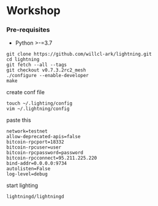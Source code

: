 # Workshop

### Pre-requisites
* Python >-=3.7

```shell script
git clone https://github.com/willcl-ark/lightning.git
cd lightning
git fetch --all --tags
git checkout v0.7.3.2rc2_mesh
./configure --enable-developer
make
```
create conf file

```shell script
touch ~/.lighting/config
vim ~/.lightning/config
```

paste this

```
network=testnet
allow-deprecated-apis=false
bitcoin-rpcport=18332
bitcoin-rpcuser=user
bitcoin-rpcpassword=password
bitcoin-rpcconnect=95.211.225.220
bind-addr=0.0.0.0:9734
autolisten=False
log-level=debug
```

start lighting

```shell script
lightningd/lightningd
```

